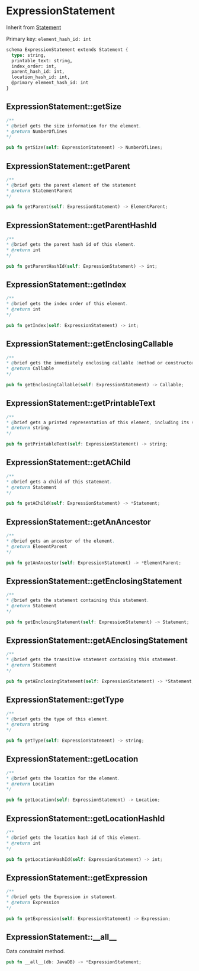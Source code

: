 # ExpressionStatement

Inherit from [Statement](./Statement.md)

Primary key: `element_hash_id: int`

```rust
schema ExpressionStatement extends Statement {
  type: string,
  printable_text: string,
  index_order: int,
  parent_hash_id: int,
  location_hash_id: int,
  @primary element_hash_id: int
}
```
## ExpressionStatement::getSize

```java
/**
* @brief gets the size information for the element.
* @return NumberOfLines
*/
```
```rust
pub fn getSize(self: ExpressionStatement) -> NumberOfLines;
```
## ExpressionStatement::getParent

```java
/**
* @brief gets the parent element of the statement
* @return StatementParent 
*/
```
```rust
pub fn getParent(self: ExpressionStatement) -> ElementParent;
```
## ExpressionStatement::getParentHashId

```java
/**
* @brief gets the parent hash id of this element.
* @return int
*/
```
```rust
pub fn getParentHashId(self: ExpressionStatement) -> int;
```
## ExpressionStatement::getIndex

```java
/**
* @brief gets the index order of this element.
* @return int
*/
```
```rust
pub fn getIndex(self: ExpressionStatement) -> int;
```
## ExpressionStatement::getEnclosingCallable

```java
/**
* @brief gets the immediately enclosing callable (method or constructor) whose body contains this statement.
* @return Callable 
*/
```
```rust
pub fn getEnclosingCallable(self: ExpressionStatement) -> Callable;
```
## ExpressionStatement::getPrintableText

```java
/**
* @brief gets a printed representation of this element, including its structure where applicable.
* @return string.
*/
```
```rust
pub fn getPrintableText(self: ExpressionStatement) -> string;
```
## ExpressionStatement::getAChild

```java
/**
* @brief gets a child of this statement.
* @return Statement 
*/
```
```rust
pub fn getAChild(self: ExpressionStatement) -> *Statement;
```
## ExpressionStatement::getAnAncestor

```java
/**
* @brief gets an ancestor of the element.
* @return ElementParent 
*/
```
```rust
pub fn getAnAncestor(self: ExpressionStatement) -> *ElementParent;
```
## ExpressionStatement::getEnclosingStatement

```java
/**
* @brief gets the statement containing this statement.
* @return Statement 
*/
```
```rust
pub fn getEnclosingStatement(self: ExpressionStatement) -> Statement;
```
## ExpressionStatement::getAEnclosingStatement

```java
/**
* @brief gets the transitive statement containing this statement.
* @return Statement 
*/
```
```rust
pub fn getAEnclosingStatement(self: ExpressionStatement) -> *Statement;
```
## ExpressionStatement::getType

```java
/**
* @brief gets the type of this element.
* @return string
*/
```
```rust
pub fn getType(self: ExpressionStatement) -> string;
```
## ExpressionStatement::getLocation

```java
/**
* @brief gets the location for the element.
* @return Location
*/
```
```rust
pub fn getLocation(self: ExpressionStatement) -> Location;
```
## ExpressionStatement::getLocationHashId

```java
/**
* @brief gets the location hash id of this element.
* @return int
*/
```
```rust
pub fn getLocationHashId(self: ExpressionStatement) -> int;
```
## ExpressionStatement::getExpression

```java
/**
* @brief gets the Expression in statement.
* @return Expression
*/
```
```rust
pub fn getExpression(self: ExpressionStatement) -> Expression;
```
## ExpressionStatement::\_\_all\_\_

Data constraint method.

```rust
pub fn __all__(db: JavaDB) -> *ExpressionStatement;
```
